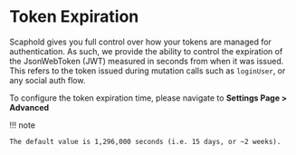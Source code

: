 # Token Expiration

Scaphold gives you full control over how your tokens are managed for authentication. As such, we provide the ability to control the expiration of the JsonWebToken (JWT) measured in seconds
from when it was issued. This refers to the token issued during mutation calls such as `loginUser`, or any social auth flow.

To configure the token expiration time, please navigate to **Settings Page > Advanced**

!!! note

    The default value is 1,296,000 seconds (i.e. 15 days, or ~2 weeks).